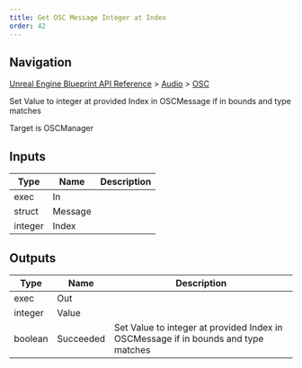 ```yaml
---
title: Get OSC Message Integer at Index
order: 42
---
```

## Navigation

[Unreal Engine Blueprint API Reference](https://dev.epicgames.com/documentation/en-us/unreal-engine/BlueprintAPI) > [Audio](https://dev.epicgames.com/documentation/en-us/unreal-engine/BlueprintAPI/Audio) > [OSC](https://dev.epicgames.com/documentation/en-us/unreal-engine/BlueprintAPI/Audio/OSC)

Set Value to integer at provided Index in OSCMessage if in bounds and type matches

Target is OSCManager

## Inputs

| Type | Name | Description |
| --- | --- | --- |
| exec | In |  |
| struct | Message |  |
| integer | Index |  |

## Outputs

| Type | Name | Description |
| --- | --- | --- |
| exec | Out |  |
| integer | Value |  |
| boolean | Succeeded | Set Value to integer at provided Index in OSCMessage if in bounds and type matches |
